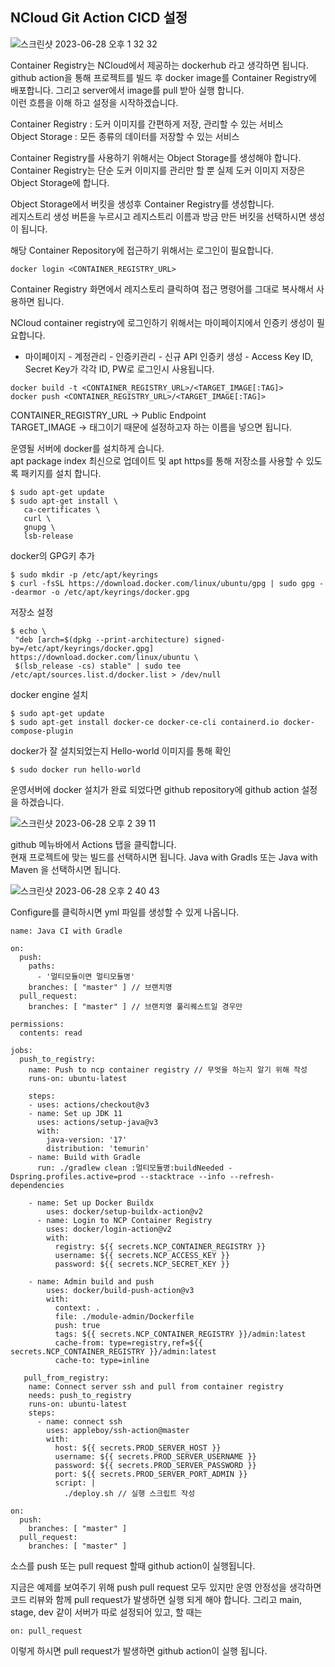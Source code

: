 ## NCloud Git Action CICD 설정

![스크린샷 2023-06-28 오후 1 32 32](https://github.com/zzangoobrother/study-organization/assets/42162127/3965720b-ac02-4706-a9e5-9f4b963ebb39)

Container Registry는 NCloud에서 제공하는 dockerhub 라고 생각하면 됩니다.  
github action을 통해 프로젝트를 빌드 후 docker image를 Container Registry에 배포합니다. 그리고 server에서 image를 pull 받아 실행 합니다.  
이런 흐름을 이해 하고 설정을 시작하겠습니다.

Container Registry : 도커 이미지를 간편하게 저장, 관리할 수 있는 서비스  
Object Storage : 모든 종류의 데이터를 저장할 수 있는 서비스

Container Registry를 사용하기 위해서는 Object Storage를 생성해야 합니다. Container Registry는 단순 도커 이미지를 관리만 할 뿐 실제 도커 이미지 저장은 Object Storage에 합니다.

Object Storage에서 버킷을 생성후 Container Registry를 생성합니다.  
레지스트리 생성 버튼을 누르시고 레지스트리 이름과 방금 만든 버킷을 선택하시면 생성이 됩니다.

해당 Container Repository에 접근하기 위해서는 로그인이 필요합니다.
````shell
docker login <CONTAINER_REGISTRY_URL>
````
Container Registry 화면에서 레지스토리 클릭하여 접근 명령어를 그대로 복사해서 사용하면 됩니다.  

NCloud container registry에 로그인하기 위해서는 마이페이지에서 인증키 생성이 필요합니다.
- 마이페이지 - 계정관리 - 인증키관리 - 신규 API 인증키 생성 - Access Key ID, Secret Key가 각각 ID, PW로 로그인시 사용됩니다.
````shell
docker build -t <CONTAINER_REGISTRY_URL>/<TARGET_IMAGE[:TAG]>
docker push <CONTAINER_REGISTRY_URL>/<TARGET_IMAGE[:TAG]>
````
CONTAINER_REGISTRY_URL → Public Endpoint   
TARGET_IMAGE → 태그이기 때문에 설정하고자 하는 이름을 넣으면 됩니다.  

운영될 서버에 docker를 설치하게 습니다.  
apt package index 최신으로 업데이트 및 apt https를 통해 저장소를 사용할 수 있도록 패키지를 설치 합니다.
````shell
$ sudo apt-get update
$ sudo apt-get install \
   ca-certificates \
   curl \
   gnupg \
   lsb-release
````

docker의 GPG키 추가
````shell
$ sudo mkdir -p /etc/apt/keyrings
$ curl -fsSL https://download.docker.com/linux/ubuntu/gpg | sudo gpg --dearmor -o /etc/apt/keyrings/docker.gpg
````

저장소 설정
````shell
$ echo \
 "deb [arch=$(dpkg --print-architecture) signed-by=/etc/apt/keyrings/docker.gpg] https://download.docker.com/linux/ubuntu \
 $(lsb_release -cs) stable" | sudo tee /etc/apt/sources.list.d/docker.list > /dev/null
````

docker engine 설치
````shell
$ sudo apt-get update
$ sudo apt-get install docker-ce docker-ce-cli containerd.io docker-compose-plugin
````

docker가 잘 설치되었는지 Hello-world 이미지를 통해 확인
````shell
$ sudo docker run hello-world
````

운영서버에 docker 설치가 완료 되었다면 github repository에 github action 설정을 하겠습니다.

![스크린샷 2023-06-28 오후 2 39 11](https://github.com/zzangoobrother/study-organization/assets/42162127/66182a8d-cc11-4c59-9006-8bc275e37017)

github 메뉴바에서 Actions 탭을 클릭합니다.  
현재 프로젝트에 맞는 빌드를 선택하시면 됩니다. Java with Gradls 또는 Java with Maven 을 선택하시면 됩니다.

![스크린샷 2023-06-28 오후 2 40 43](https://github.com/zzangoobrother/study-organization/assets/42162127/26c3425e-d8df-4893-9191-bbb80a17f9c3)

Configure를 클릭하시면 yml 파일를 생성할 수 있게 나옵니다.
````shell
name: Java CI with Gradle

on:
  push:
    paths:
      - '멀티모듈이면 멀티모듈명'
    branches: [ "master" ] // 브랜치명
  pull_request:
    branches: [ "master" ] // 브랜치명 풀리퀘스트일 경우만

permissions:
  contents: read

jobs:
  push_to_registry:
    name: Push to ncp container registry // 무엇을 하는지 알기 위해 작성
    runs-on: ubuntu-latest

    steps:
    - uses: actions/checkout@v3
    - name: Set up JDK 11
      uses: actions/setup-java@v3
      with:
        java-version: '17'
        distribution: 'temurin'
    - name: Build with Gradle
      run: ./gradlew clean :멀티모듈명:buildNeeded -Dspring.profiles.active=prod --stacktrace --info --refresh-dependencies

    - name: Set up Docker Buildx
        uses: docker/setup-buildx-action@v2
      - name: Login to NCP Container Registry
        uses: docker/login-action@v2
        with:
          registry: ${{ secrets.NCP_CONTAINER_REGISTRY }}
          username: ${{ secrets.NCP_ACCESS_KEY }}
          password: ${{ secrets.NCP_SECRET_KEY }}

    - name: Admin build and push
        uses: docker/build-push-action@v3
        with:
          context: .
          file: ./module-admin/Dockerfile
          push: true
          tags: ${{ secrets.NCP_CONTAINER_REGISTRY }}/admin:latest
          cache-from: type=registry,ref=${{ secrets.NCP_CONTAINER_REGISTRY }}/admin:latest
          cache-to: type=inline

   pull_from_registry:
    name: Connect server ssh and pull from container registry
    needs: push_to_registry
    runs-on: ubuntu-latest
    steps:
      - name: connect ssh
        uses: appleboy/ssh-action@master
        with:
          host: ${{ secrets.PROD_SERVER_HOST }}
          username: ${{ secrets.PROD_SERVER_USERNAME }}
          password: ${{ secrets.PROD_SERVER_PASSWORD }}
          port: ${{ secrets.PROD_SERVER_PORT_ADMIN }}
          script: |
            ./deploy.sh // 실행 스크립트 작성
````

````shell
on:
  push:
    branches: [ "master" ]
  pull_request:
    branches: [ "master" ]
````
소스를 push 또는 pull request 할때 github action이 실행됩니다.

지금은 예제를 보여주기 위해 push pull request 모두 있지만 운영 안정성을 생각하면 코드 리뷰와 함께 pull request가 발생하면 실행 되게 해야 합니다. 그리고 main, stage, dev 같이 서버가 따로 설정되어 있고, 할 때는
````shell
on: pull_request
````
이렇게 하시면 pull request가 발생하면 github action이 실행 됩니다.


